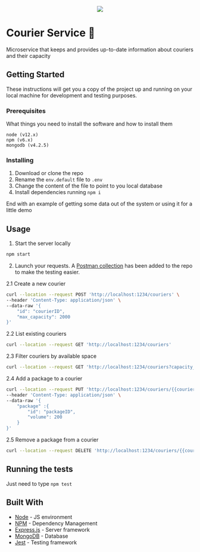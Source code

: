 <p align="center">
  <a href="https://codecov.io/gh/catalanska/courier-service">
    <img src="https://codecov.io/gh/catalanska/courier-service/branch/master/graph/badge.svg" />
  </a>
</p>

# Courier Service 🚚

Microservice that keeps and provides up-to-date information about couriers and their capacity

## Getting Started

These instructions will get you a copy of the project up and running on your local machine for development and testing purposes.

### Prerequisites

What things you need to install the software and how to install them

```
node (v12.x)
npm (v6.x)
mongodb (v4.2.5)
```

### Installing

1. Download or clone the repo
2. Rename the `env.default` file to `.env`
3. Change the content of the file to point to you local database
4. Install dependencies running `npm i`

End with an example of getting some data out of the system or using it for a little demo

## Usage

1. Start the server locally

```sh
npm start
```

2. Launch your requests. A [Postman collection](https://github.com/catalanska/courier-service/tree/master/postman_collection.json) has been added to the repo to make the testing easier.

2.1 Create a new courier

```bash
curl --location --request POST 'http://localhost:1234/couriers' \
--header 'Content-Type: application/json' \
--data-raw '{
	"id": "courierID",
	"max_capacity": 2000
}'
```

2.2 List existing couriers

```bash
curl --location --request GET 'http://localhost:1234/couriers'
```

2.3 Filter couriers by available space

```bash
curl --location --request GET 'http://localhost:1234/couriers?capacity_required=100'
```

2.4 Add a package to a courier

```bash
curl --location --request PUT 'http://localhost:1234/couriers/{{courierId}}/packages' \
--header 'Content-Type: application/json' \
--data-raw '{
	"package" :{
		"id": "packageID",
		"volume": 200
	}
}'
```

2.5 Remove a package from a courier

```bash
curl --location --request DELETE 'http://localhost:1234/couriers/{{courierID}}/packages/{{packageID}}'
```

## Running the tests

Just need to type `npm test`

## Built With

- [Node](https://nodejs.org/es/) - JS environment
- [NPM](https://www.npmjs.com/) - Dependency Management
- [Express.js](https://expressjs.com/) - Server framework
- [MongoDB](https://www.mongodb.com/) - Database
- [Jest](https://jestjs.io/en/) - Testing framework
